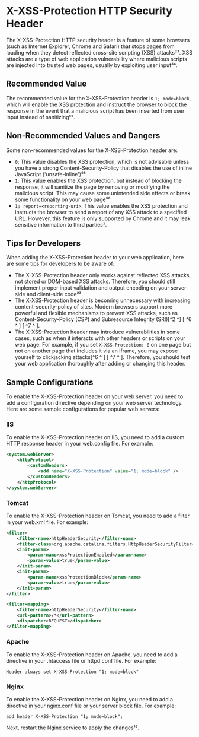 # X-XSS-Protection HTTP Security Header

The X-XSS-Protection HTTP security header is a feature of some browsers (such as Internet Explorer, Chrome and Safari) that stops pages from loading when they detect reflected cross-site scripting (XSS) attacks²³. XSS attacks are a type of web application vulnerability where malicious scripts are injected into trusted web pages, usually by exploiting user input³⁴.

## Recommended Value

The recommended value for the X-XSS-Protection header is `1; mode=block`, which will enable the XSS protection and instruct the browser to block the response in the event that a malicious script has been inserted from user input instead of sanitizing⁵⁶.

## Non-Recommended Values and Dangers

Some non-recommended values for the X-XSS-Protection header are:

- `0`: This value disables the XSS protection, which is not advisable unless you have a strong Content-Security-Policy that disables the use of inline JavaScript ('unsafe-inline')²⁶.
- `1`: This value enables the XSS protection, but instead of blocking the response, it will sanitize the page by removing or modifying the malicious script. This may cause some unintended side effects or break some functionality on your web page⁵⁶.
- `1; report=<reporting-uri>`: This value enables the XSS protection and instructs the browser to send a report of any XSS attack to a specified URL. However, this feature is only supported by Chrome and it may leak sensitive information to third parties².

## Tips for Developers

When adding the X-XSS-Protection header to your web application, here are some tips for developers to be aware of:

- The X-XSS-Protection header only works against reflected XSS attacks, not stored or DOM-based XSS attacks. Therefore, you should still implement proper input validation and output encoding on your server-side and client-side code²³.
- The X-XSS-Protection header is becoming unnecessary with increasing content-security-policy of sites. Modern browsers support more powerful and flexible mechanisms to prevent XSS attacks, such as Content-Security-Policy (CSP) and Subresource Integrity (SRI)[^2 ^] [ ^6 ^ ] [ ^7 ^ ].
- The X-XSS-Protection header may introduce vulnerabilities in some cases, such as when it interacts with other headers or scripts on your web page. For example, if you set `X-XSS-Protection: 0` on one page but not on another page that includes it via an iframe, you may expose yourself to clickjacking attacks[^6 ^ ] [ ^7 ^ ]. Therefore, you should test your web application thoroughly after adding or changing this header.

## Sample Configurations

To enable the X-XSS-Protection header on your web server, you need to add a configuration directive depending on your web server technology. Here are some sample configurations for popular web servers:

### IIS
To enable the X-XSS-Protection header on IIS, you need to add a custom HTTP response header in your web.config file. For example:

```xml
<system.webServer>
    <httpProtocol>
        <customHeaders>
            <add name="X-XSS-Protection" value="1; mode=block" />
        </customHeaders>
    </httpProtocol>
</system.webServer>
```

### Tomcat
To enable the X-XSS-Protection header on Tomcat, you need to add a filter in your web.xml file. For example:

```xml
<filter>
    <filter-name>httpHeaderSecurity</filter-name>
    <filter-class>org.apache.catalina.filters.HttpHeaderSecurityFilter</filter-class>
    <init-param>
        <param-name>xssProtectionEnabled</param-name>
        <param-value>true</param-value>
    </init-param>
    <init-param>
        <param-name>xssProtectionBlock</param-name>
        <param-value>true</param-value>
    </init-param>    
</filter>

<filter-mapping> 
    <filter-name>httpHeaderSecurity</filter-name> 
    <url-pattern>/*</url-pattern> 
    <dispatcher>REQUEST</dispatcher> 
</filter-mapping>

```

### Apache
To enable the X-XSS-Protection header on Apache, you need to add a directive in your .htaccess file or httpd.conf file. For example:

```apacheconf
Header always set X-XSS-Protection "1; mode=block"
```
### Nginx
To enable the X-XSS-Protection header on Nginx, you need to add a directive in your nginx.conf file or your server block file. For example:

```nginx
add_header X-XSS-Protection "1; mode=block";
```

Next, restart the Nginx service to apply the changes¹³.
